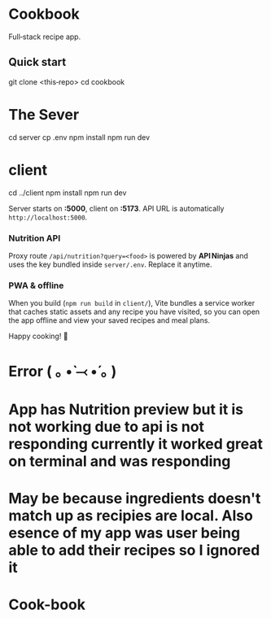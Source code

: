 # Cookbook

Full‑stack recipe app.

## Quick start


git clone <this‑repo>
cd cookbook

# The Sever
cd server
cp .env 
npm install
npm run dev

# client
cd ../client
npm install
npm run dev


Server starts on **:5000**, client on **:5173**. API URL is automatically `http://localhost:5000`.

### Nutrition API

Proxy route `/api/nutrition?query=<food>` is powered by **API Ninjas** and uses the key bundled inside `server/.env`. Replace it anytime.

### PWA & offline

When you build (`npm run build` in `client/`), Vite bundles a service worker that caches static assets and any recipe you have visited, so you can open the app offline and view your saved recipes and meal plans.

Happy cooking! 🍲


# Error ( ｡ •̀ ⤙ •́ ｡ )

#  App has Nutrition preview but it is not working due to api is not responding currently it worked great on terminal and was responding
# May be because ingredients doesn't match up as recipies are local. Also esence of my app was user being able to add their recipes so I ignored it

# Cook-book
